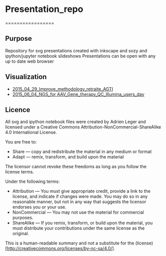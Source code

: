 # Presentation_repo
=================

## Purpose

Repository for svg presentations created with inkscape and sozy and ipython/jupyter notebook slideshows
Presentations can be open with any up to date web browser

## Visualization

* [2015_04_29_Improve_methodology_retraite_AGTI](http://nbviewer.ipython.org/format/slides/github/a-slide/presentation_repo/blob/master/2015_04_29_Improve_methodology_retraite_AGTI/2015_04_29_Improve_methodology_retraite_AGTI.ipynb#/)
* [2015_06_04_NGS_for AAV_Gene_therapy_QC_Illumina_users_day](http://nbviewer.ipython.org/format/slides/github/a-slide/presentation_repo/blob/master/2015_06_04_NGS_for%20AAV_Gene_therapy_QC/2015_06_04_NGS_for%20AAV_Gene_therapy_QC_Illumina_users_day.ipynb#/)


## Licence

All svg and ipython notebook files were created by Adrien Leger and licensed under a Creative Commons Attribution-NonCommercial-ShareAlike 4.0 International License.

You are free to:
* Share — copy and redistribute the material in any medium or format
* Adapt — remix, transform, and build upon the material

The licensor cannot revoke these freedoms as long as you follow the license terms.

Under the following terms:
* Attribution — You must give appropriate credit, provide a link to the license, and indicate if changes were made. You may do so in any reasonable manner, but not in any way that suggests the licensor endorses you or your use. 
* NonCommercial — You may not use the material for commercial purposes.
* ShareAlike — If you remix, transform, or build upon the material, you must distribute your contributions under the same license as the original. 

This is a human-readable summary and not a substitute for the (license)[http://creativecommons.org/licenses/by-nc-sa/4.0/].
